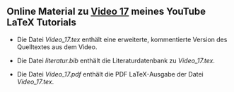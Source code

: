 ## Online Material zu [Video 17](https://youtu.be/YXbRqKEUAQc) meines YouTube LaTeX Tutorials

- Die Datei *Video_17.tex* enthält eine erweiterte, kommentierte Version des Quelltextes aus dem Video.

- Die Datei *literatur.bib* enthält die Literaturdatenbank zu *Video_17.tex*.

- Die Datei *Video_17.pdf* enthält die PDF LaTeX-Ausgabe der Datei *Video_17.tex*. 

